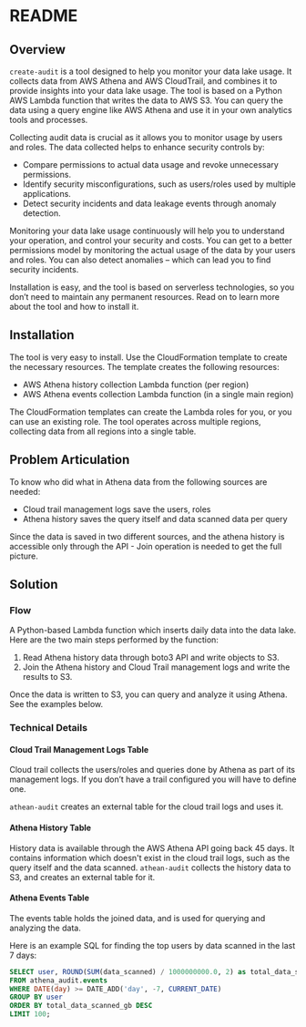 # README

## Overview

`create-audit` is a tool designed to help you monitor your data lake usage. It collects data from AWS Athena and AWS CloudTrail, and combines it to provide insights into your data lake usage. The tool is based on a Python AWS Lambda function that writes the data to AWS S3. You can query the data using a query engine like AWS Athena and use it in your own analytics tools and processes.

Collecting audit data is crucial as it allows you to monitor usage by users and roles. The data collected helps to enhance security controls by:

- Compare permissions to actual data usage and revoke unnecessary permissions.
- Identify security misconfigurations, such as users/roles used by multiple applications.
- Detect security incidents and data leakage events through anomaly detection.

Monitoring your data lake usage continuously will help you to understand your operation, and control your security and costs.  You can get to a better permissions model by monitoring the actual usage of the data by your users and roles. You can also detect anomalies – which can lead you to find security incidents. 

Installation is easy, and the tool is based on serverless technologies, so you don’t need to maintain any permanent resources. Read on to learn more about the tool and how to install it.

## Installation

The tool is very easy to install. Use the CloudFormation template to create the necessary resources. The template creates the following resources:
- AWS Athena history collection Lambda function (per region)
- AWS Athena events collection Lambda function (in a single main region)

The CloudFormation templates can create the Lambda roles for you, or you can use an existing role. The tool operates across multiple regions, collecting data from all regions into a single table.

## Problem Articulation

To know who did what in Athena data from the following sources are needed:

- Cloud trail management logs save the users, roles
- Athena history saves the query itself and data scanned data per query

Since the data is saved in two different sources, and the athena history is accessible only through the API - Join operation is needed to get the full picture.

## Solution

### Flow

A Python-based Lambda function which inserts daily data into the data lake. Here are the two main steps performed by the function:

1. Read Athena history data through boto3 API and write objects to S3.
2. Join the Athena history and Cloud Trail management logs and write the results to S3.

Once the data is written to S3, you can query and analyze it using Athena. See the examples below.

### Technical Details


#### Cloud Trail Management Logs Table

Cloud trail collects the users/roles and queries done by Athena as part of its management logs. If you don’t have a trail configured you will have to define one.

`athean-audit` creates an external table for the cloud trail logs and uses it.

#### Athena History Table

History data is available through the AWS Athena API going back 45 days. It contains information which doesn't exist in the cloud trail logs, such as the query itself and the data scanned. `athean-audit` collects the history data to S3, and creates an external table for it.

#### Athena Events Table

The events table holds the joined data, and is used for querying and analyzing the data.

Here is an example SQL for finding the top users by data scanned in the last 7 days:

```sql
SELECT user, ROUND(SUM(data_scanned) / 1000000000.0, 2) as total_data_scanned_gb
FROM athena_audit.events
WHERE DATE(day) >= DATE_ADD('day', -7, CURRENT_DATE)
GROUP BY user
ORDER BY total_data_scanned_gb DESC
LIMIT 100;
```